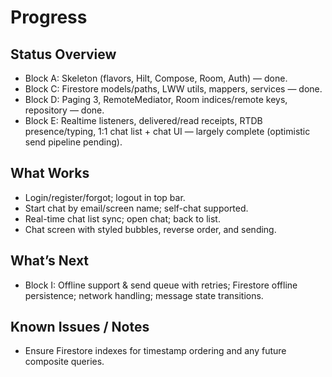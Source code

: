 # Progress

## Status Overview
- Block A: Skeleton (flavors, Hilt, Compose, Room, Auth) — done.
- Block C: Firestore models/paths, LWW utils, mappers, services — done.
- Block D: Paging 3, RemoteMediator, Room indices/remote keys, repository — done.
- Block E: Realtime listeners, delivered/read receipts, RTDB presence/typing, 1:1 chat list + chat UI — largely complete (optimistic send pipeline pending).

## What Works
- Login/register/forgot; logout in top bar.
- Start chat by email/screen name; self-chat supported.
- Real-time chat list sync; open chat; back to list.
- Chat screen with styled bubbles, reverse order, and sending.

## What’s Next
- Block I: Offline support & send queue with retries; Firestore offline persistence; network handling; message state transitions.

## Known Issues / Notes
- Ensure Firestore indexes for timestamp ordering and any future composite queries.

